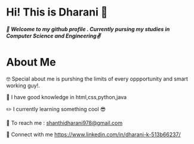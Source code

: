 #  Hi! 		This is Dharani :ghost:

 ##### :butterfly:  Welcome to my github profile .  Currently pursing my studies in Computer Science and Engineering:v:
 
# About Me
  :nerd_face:  Special about me is  purshing the limits of every oppportunity and smart working guy!.
  
   :dizzy: I have good knowledge in html,css,python,java
   
   :pencil2: I currently learning  something cool :sunglasses:
  
   :rocket: To reach me : shanthidharani978@gmail.com

   :iphone: Connect with me https://www.linkedin.com/in/dharani-k-513b66237/

